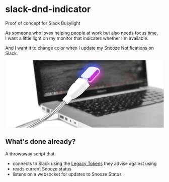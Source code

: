 # slack-dnd-indicator

Proof of concept for Slack Busylight

As someone who loves helping people at work but also needs focus time,  
I want a little light on my monitor that indicates whether I'm available.

And I want it to change color when I update my Snooze Notifications on Slack.

![blink(1)](/images/blink1mk2-gooseneck.jpg)

## What's done already?

A throwaway script that:
- connects to Slack using the [Legacy Tokens][legacy-tokens] they advise against using
- reads current Snooze status
- listens on a websocket for updates to Snooze Status


[legacy-tokens]: https://api.slack.com/custom-integrations/legacy-tokens
